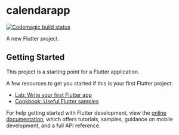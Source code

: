 # calendarapp

[![Codemagic build status](https://api.codemagic.io/apps/645a943538b993ee8b9d56f2/645a943538b993ee8b9d56f1/status_badge.svg)](https://codemagic.io/apps/645a943538b993ee8b9d56f2/645a943538b993ee8b9d56f1/latest_build)

A new Flutter project.

## Getting Started

This project is a starting point for a Flutter application.

A few resources to get you started if this is your first Flutter project:

- [Lab: Write your first Flutter app](https://docs.flutter.dev/get-started/codelab)
- [Cookbook: Useful Flutter samples](https://docs.flutter.dev/cookbook)

For help getting started with Flutter development, view the
[online documentation](https://docs.flutter.dev/), which offers tutorials,
samples, guidance on mobile development, and a full API reference.
